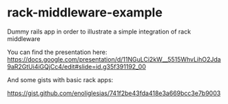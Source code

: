 # rack-middleware-example

Dummy rails app in order to illustrate a simple integration of rack middleware

You can find the presentation here:
https://docs.google.com/presentation/d/11NGuLCi2kW__5515WhvLihO2Jda9aR2GtUi4iGQjCc4/edit#slide=id.g35f391192_00

And some gists with basic rack apps:

https://gist.github.com/enoliglesias/741f2be43fda418e3a669bcc3e7b9003

